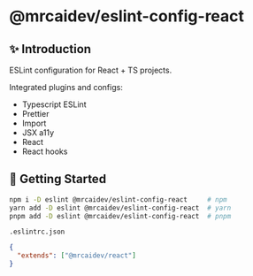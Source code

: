 # @mrcaidev/eslint-config-react

## ✨ Introduction

ESLint configuration for React + TS projects.

Integrated plugins and configs:

- Typescript ESLint
- Prettier
- Import
- JSX a11y
- React
- React hooks

## 🚀 Getting Started

```sh
npm i -D eslint @mrcaidev/eslint-config-react     # npm
yarn add -D eslint @mrcaidev/eslint-config-react  # yarn
pnpm add -D eslint @mrcaidev/eslint-config-react  # pnpm
```

`.eslintrc.json`

```json
{
  "extends": ["@mrcaidev/react"]
}
```
